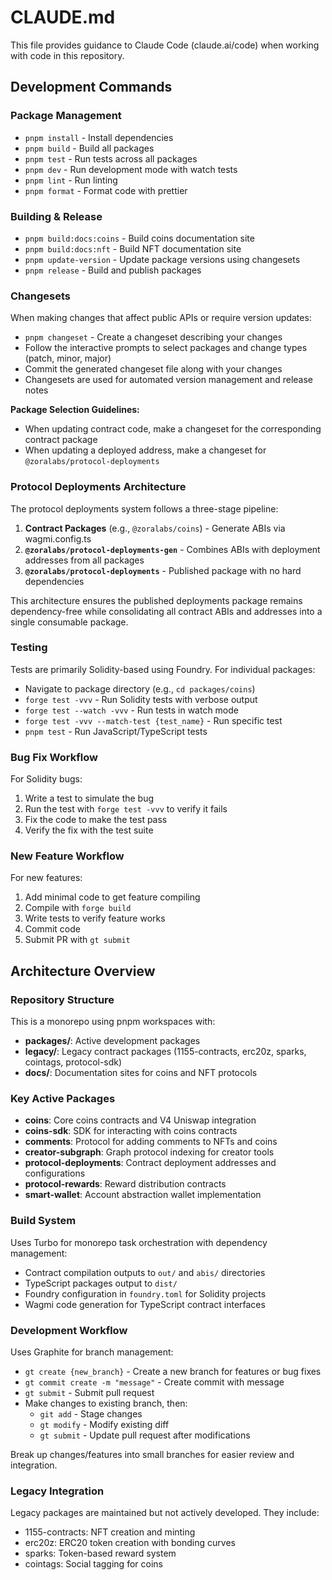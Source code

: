 # CLAUDE.md

This file provides guidance to Claude Code (claude.ai/code) when working with code in this repository.

## Development Commands

### Package Management

- `pnpm install` - Install dependencies
- `pnpm build` - Build all packages
- `pnpm test` - Run tests across all packages
- `pnpm dev` - Run development mode with watch tests
- `pnpm lint` - Run linting
- `pnpm format` - Format code with prettier

### Building & Release

- `pnpm build:docs:coins` - Build coins documentation site
- `pnpm build:docs:nft` - Build NFT documentation site
- `pnpm update-version` - Update package versions using changesets
- `pnpm release` - Build and publish packages

### Changesets

When making changes that affect public APIs or require version updates:

- `pnpm changeset` - Create a changeset describing your changes
- Follow the interactive prompts to select packages and change types (patch, minor, major)
- Commit the generated changeset file along with your changes
- Changesets are used for automated version management and release notes

**Package Selection Guidelines:**
- When updating contract code, make a changeset for the corresponding contract package
- When updating a deployed address, make a changeset for `@zoralabs/protocol-deployments`

### Protocol Deployments Architecture

The protocol deployments system follows a three-stage pipeline:

1. **Contract Packages** (e.g., `@zoralabs/coins`) - Generate ABIs via wagmi.config.ts
2. **`@zoralabs/protocol-deployments-gen`** - Combines ABIs with deployment addresses from all packages
3. **`@zoralabs/protocol-deployments`** - Published package with no hard dependencies

This architecture ensures the published deployments package remains dependency-free while consolidating all contract ABIs and addresses into a single consumable package.

### Testing

Tests are primarily Solidity-based using Foundry. For individual packages:

- Navigate to package directory (e.g., `cd packages/coins`)
- `forge test -vvv` - Run Solidity tests with verbose output
- `forge test --watch -vvv` - Run tests in watch mode
- `forge test -vvv --match-test {test_name}` - Run specific test
- `pnpm test` - Run JavaScript/TypeScript tests

### Bug Fix Workflow

For Solidity bugs:

1. Write a test to simulate the bug
2. Run the test with `forge test -vvv` to verify it fails
3. Fix the code to make the test pass
4. Verify the fix with the test suite

### New Feature Workflow

For new features:

1. Add minimal code to get feature compiling
2. Compile with `forge build`
3. Write tests to verify feature works
4. Commit code
5. Submit PR with `gt submit`

## Architecture Overview

### Repository Structure

This is a monorepo using pnpm workspaces with:

- **packages/**: Active development packages
- **legacy/**: Legacy contract packages (1155-contracts, erc20z, sparks, cointags, protocol-sdk)
- **docs/**: Documentation sites for coins and NFT protocols

### Key Active Packages

- **coins**: Core coins contracts and V4 Uniswap integration
- **coins-sdk**: SDK for interacting with coins contracts
- **comments**: Protocol for adding comments to NFTs and coins
- **creator-subgraph**: Graph protocol indexing for creator tools
- **protocol-deployments**: Contract deployment addresses and configurations
- **protocol-rewards**: Reward distribution contracts
- **smart-wallet**: Account abstraction wallet implementation

### Build System

Uses Turbo for monorepo task orchestration with dependency management:

- Contract compilation outputs to `out/` and `abis/` directories
- TypeScript packages output to `dist/`
- Foundry configuration in `foundry.toml` for Solidity projects
- Wagmi code generation for TypeScript contract interfaces

### Development Workflow

Uses Graphite for branch management:

- `gt create {new_branch}` - Create a new branch for features or bug fixes
- `gt commit create -m "message"` - Create commit with message
- `gt submit` - Submit pull request
- Make changes to existing branch, then:
  - `git add` - Stage changes
  - `gt modify` - Modify existing diff
  - `gt submit` - Update pull request after modifications

Break up changes/features into small branches for easier review and integration.

### Legacy Integration

Legacy packages are maintained but not actively developed. They include:

- 1155-contracts: NFT creation and minting
- erc20z: ERC20 token creation with bonding curves
- sparks: Token-based reward system
- cointags: Social tagging for coins
